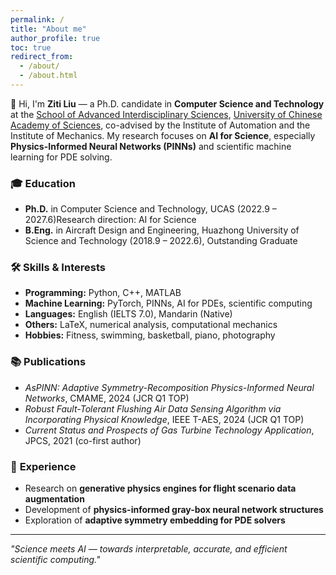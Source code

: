 ```yaml
---
permalink: /
title: "About me"
author_profile: true
toc: true
redirect_from: 
  - /about/
  - /about.html
---
```


👋 Hi, I'm **Ziti Liu** — a Ph.D. candidate in **Computer Science and Technology** at the [School of Advanced Interdisciplinary Sciences](https://sais.ucas.ac.cn/index.php/zh/), [University of Chinese Academy of Sciences](https://www.ucas.edu.cn/), co-advised by the Institute of Automation and the Institute of Mechanics. My research focuses on **AI for Science**, especially **Physics-Informed Neural Networks (PINNs)** and scientific machine learning for PDE solving.

### 🎓  **Education**

- **Ph.D.** in Computer Science and Technology, UCAS (2022.9 – 2027.6)Research direction: AI for Science 
- **B.Eng.** in Aircraft Design and Engineering, Huazhong University of Science and Technology (2018.9 – 2022.6), Outstanding Graduate

### 🛠 **Skills & Interests**

- **Programming:** Python, C++, MATLAB
- **Machine Learning:** PyTorch, PINNs, AI for PDEs, scientific computing
- **Languages:** English (IELTS 7.0), Mandarin (Native)
- **Others:** LaTeX, numerical analysis, computational mechanics
- **Hobbies:** Fitness, swimming, basketball, piano, photography

### 📚 **Publications**

- *AsPINN: Adaptive Symmetry-Recomposition Physics-Informed Neural Networks*, CMAME, 2024 (JCR Q1 TOP)
- *Robust Fault-Tolerant Flushing Air Data Sensing Algorithm via Incorporating Physical Knowledge*, IEEE T-AES, 2024 (JCR Q1 TOP)
- *Current Status and Prospects of Gas Turbine Technology Application*, JPCS, 2021 (co-first author)

### 💼 **Experience**

- Research on **generative physics engines for flight scenario data augmentation**
- Development of **physics-informed gray-box neural network structures**
- Exploration of **adaptive symmetry embedding for PDE solvers**

<!-- ### 🌐 **Links**

- Email: [Liuziti22@mails.ucas.edu.cn](mailto:Liuziti22@mails.ucas.edu.cn)
- GitHub: [github.com/ZitiLiu](https://github.com/ZitiLiu)
- Research: [AsPINN Project](https://github.com/ZitiLiu/AsPINN-Adaptive-symmetry-recomposition-PINN) | [Genesis Physics Engine](https://github.com/Genesis-Embodied-AI/Genesis) -->

---

*"Science meets AI — towards interpretable, accurate, and efficient scientific computing."*
